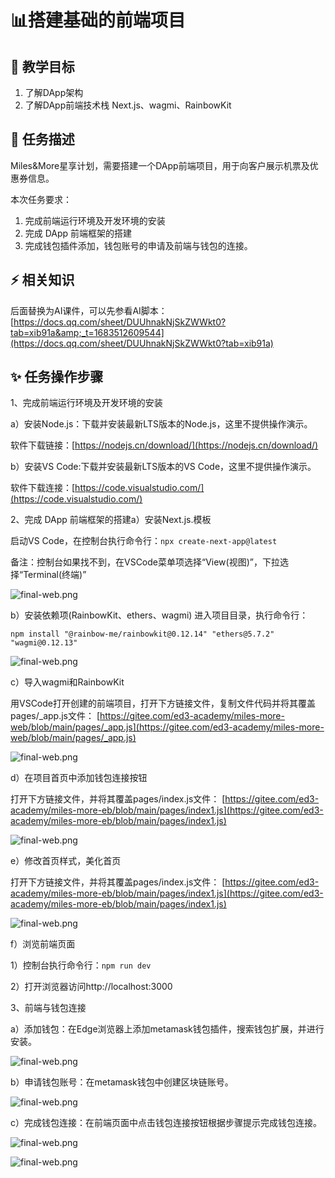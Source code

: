 # 📊搭建基础的前端项目

## **🚧 教学目标**

1. 了解DApp架构
2. 了解DApp前端技术栈 Next.js、wagmi、RainbowKit

## **💚 任务描述**

 Miles&More星享计划，需要搭建一个DApp前端项目，用于向客户展示机票及优惠券信息。

本次任务要求：

1. 完成前端运行环境及开发环境的安装
2. 完成 DApp 前端框架的搭建
3. 完成钱包插件添加，钱包账号的申请及前端与钱包的连接。

## **⚡ 相关知识**

 后面替换为AI课件，可以先参看AI脚本：[https://docs.qq.com/sheet/DUUhnakNjSkZWWkt0?tab=xib91a&amp;_t=1683512609544](https://docs.qq.com/sheet/DUUhnakNjSkZWWkt0?tab=xib91a)

## **✨ 任务操作步骤**

1、完成前端运行环境及开发环境的安装

a）安装Node.js：下载并安装最新LTS版本的Node.js，这里不提供操作演示。

软件下载链接：[https://nodejs.cn/download/](https://nodejs.cn/download/)

b）安装VS Code:下载并安装最新LTS版本的VS Code，这里不提供操作演示。

软件下载连接：[https://code.visualstudio.com/](https://code.visualstudio.com/)

2、完成 DApp 前端框架的搭建a）安装Next.js.模板

启动VS Code，在控制台执行命令行：`npx create-next-app@latest`

备注：控制台如果找不到，在VSCode菜单项选择“View(视图)”，下拉选择“Terminal(终端)”

![final-web.png](https://i.postimg.cc/7LLF7bQP/t1-01.png)

b）安装依赖项(RainbowKit、ethers、wagmi)
   进入项目目录，执行命令行：

```
npm install "@rainbow-me/rainbowkit@0.12.14" "ethers@5.7.2" "wagmi@0.12.13"
```

![final-web.png](https://i.postimg.cc/nzVbqDvM/t1-02.png)

 c）导入wagmi和RainbowKit

用VSCode打开创建的前端项目，打开下方链接文件，复制文件代码并将其覆盖pages/_app.js文件：
 [https://gitee.com/ed3-academy/miles-more-web/blob/main/pages/_app.js](https://gitee.com/ed3-academy/miles-more-web/blob/main/pages/_app.js)

![final-web.png](https://i.postimg.cc/pX9MHSKd/t1-03.png)

d）在项目首页中添加钱包连接按钮

   打开下方链接文件，并将其覆盖pages/index.js文件：
[https://gitee.com/ed3-academy/miles-more-eb/blob/main/pages/index1.js](https://gitee.com/ed3-academy/miles-more-eb/blob/main/pages/index1.js)

![final-web.png](https://i.postimg.cc/263CMSwH/t1-04.png)

e）修改首页样式，美化首页

   打开下方链接文件，并将其覆盖pages/index.js文件：
[https://gitee.com/ed3-academy/miles-more-eb/blob/main/pages/index1.js](https://gitee.com/ed3-academy/miles-more-eb/blob/main/pages/index1.js)

![final-web.png](https://i.postimg.cc/WbV1bTb4/t1-05.png)

f）浏览前端页面

   1）控制台执行命令行：`npm run dev`

   2）打开浏览器访问http://localhost:3000

3、前端与钱包连接

a）添加钱包：在Edge浏览器上添加metamask钱包插件，搜索钱包扩展，并进行安装。

![final-web.png](https://i.postimg.cc/5NPnXwHj/t1-22.png)

b）申请钱包账号：在metamask钱包中创建区块链账号。

![final-web.png](https://i.postimg.cc/L2zJYP3C/t1-18.png)

c）完成钱包连接：在前端页面中点击钱包连接按钮根据步骤提示完成钱包连接。

![final-web.png](https://i.postimg.cc/SspwFPs3/t1-19.png)

![final-web.png](https://i.postimg.cc/qq6ns1cB/t1-20.png)
